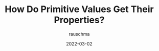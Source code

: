 ---
author: rauschma
date: 2022-03-02
draft: true
tags:
  - javascript
target_url: https://2ality.com/2022/03/properties-of-primitives.html
title: How Do Primitive Values Get Their Properties?
---